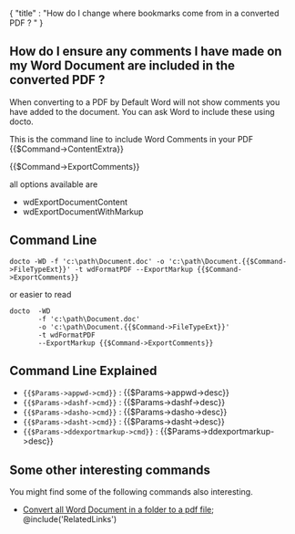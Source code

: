 {
    "title" : "How do I change where bookmarks come from in a converted PDF ? " 
}

How do I ensure any comments I have made on my Word Document are included in the converted PDF ?      
-

When converting to a PDF by Default Word will not show comments you have added to the document.  You can ask Word to include these using docto.  

  

This is the command line to include Word Comments in your PDF {{$Command->ContentExtra}}

{{$Command->ExportComments}}

all options available are

- wdExportDocumentContent
- wdExportDocumentWithMarkup

Command Line 
-

 ````
 docto -WD -f 'c:\path\Document.doc' -o 'c:\path\Document.{{$Command->FileTypeExt}}' -t wdFormatPDF --ExportMarkup {{$Command->ExportComments}}
 ````
 or easier to read
 ````
 docto  -WD 
        -f 'c:\path\Document.doc' 
        -o 'c:\path\Document.{{$Command->FileTypeExt}}' 
        -t wdFormatPDF 
        --ExportMarkup {{$Command->ExportComments}}
 ````

Command Line Explained 
-

 - `{{$Params->appwd->cmd}}` :  {{$Params->appwd->desc}}
 - `{{$Params->dashf->cmd}}` :  {{$Params->dashf->desc}} 
 - `{{$Params->dasho->cmd}}` :  {{$Params->dasho->desc}}
 - `{{$Params->dasht->cmd}}` :  {{$Params->dasht->desc}}
 - `{{$Params->ddexportmarkup->cmd}}` :  {{$Params->ddexportmarkup->desc}}




Some other interesting commands
-

You might find some of the following commands also interesting.

- [Convert all Word Document in a folder to a pdf file](ConvertDirDocToFilepdf.md);
@include('RelatedLinks')   

